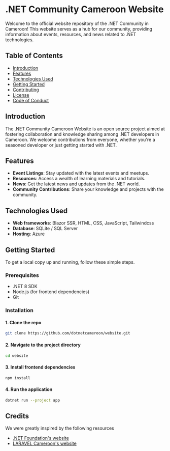 # .NET Community Cameroon Website

Welcome to the official website repository of the .NET Community in Cameroon! This website serves as a hub for our community, providing information about events, resources, and news related to .NET technologies.

## Table of Contents

- [Introduction](#introduction)
- [Features](#features)
- [Technologies Used](#technologies-used)
- [Getting Started](#getting-started)
- [Contributing](./COUNTRIBUTING.md)
- [License](./LICENSE.txt)
- [Code of Conduct](./CODE_OF_CONDUCT.md)

## Introduction

The .NET Community Cameroon Website is an open source project aimed at fostering collaboration and knowledge sharing among .NET developers in Cameroon. We welcome contributions from everyone, whether you're a seasoned developer or just getting started with .NET.

## Features

- **Event Listings**: Stay updated with the latest events and meetups.
- **Resources**: Access a wealth of learning materials and tutorials.
- **News**: Get the latest news and updates from the .NET world.
- **Community Contributions**: Share your knowledge and projects with the community.

## Technologies Used

- **Web frameworks**: Blazor SSR, HTML, CSS, JavaScript, Tailwindcss
- **Database**: SQLite / SQL Server
- **Hosting**: Azure

## Getting Started

To get a local copy up and running, follow these simple steps.

### Prerequisites

- .NET 8 SDK
- Node.js (for frontend dependencies)
- Git

### Installation

#### 1. Clone the repo

```sh
git clone https://github.com/dotnetcameroon/website.git
```

#### 2. Navigate to the project directory

```sh
cd website
```

#### 3. Install frontend dependencies

```sh
npm install
```

#### 4. Run the application

```sh
dotnet run --project app
```

## Credits

We were greatly inspired by the following resources

- [.NET Foundation's website](https://dotnetfoundation.org)
- [LARAVEL Cameroon's website](https://laravel.cm)
